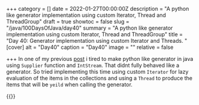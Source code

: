 +++
category = []
date = 2022-01-27T00:00:00Z
description = "A python like generator implementation using custom Iterator, Thread and ThreadGroup"
draft = true
showtoc = false
slug = "/java/100DaysOfJava/day40"
summary = "A python like generator implementation using custom Iterator, Thread and ThreadGroup"
title = "Day 40: Generator implementation using custom Iterator and Threads. "
[cover]
alt = "Day40"
caption = "Day40"
image = ""
relative = false

+++
In one of my previous [post](https://www.linkedin.com/posts/mohibulhassan_100daysofjava-100daysofcode-coding-activity-6862015601217536000-iRvw) i tired to make python like generator in java using `Supplier` function and `IntStream`. That didnt fully behaved like a generator. So tried implementing this time using custom `Iterator` for lazy evaluation of the items in the collections and using a `Thread` to produce the items that will be `yeild` when calling the generator.

{{<replit src="https://replit.com/@dhrubo55/IdealLankySymbol">}}